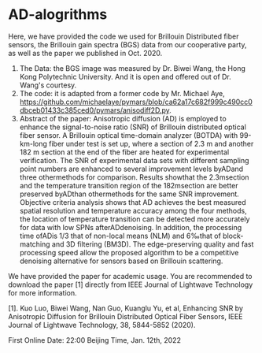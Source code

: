 # AD-alogrithms

Here, we have provided the code we used for Brillouin Distributed fiber sensors, the Brillouin gain spectra (BGS) data from our cooperative party, as well as the paper we published in Oct. 2020.

1. The Data: the BGS image was measured by Dr. Biwei Wang, the Hong Kong Polytechnic University. And it is open and offered out of Dr. Wang's courtesy.
2. The code: it is adapted from a former code by Mr. Michael Aye, https://github.com/michaelaye/pymars/blob/ca62a17c682f999c490cc0dbceb01433c385ced0/pymars/anisodiff2D.py.
3. Abstract of the paper: Anisotropic diffusion (AD) is employed to enhance the signal-to-noise ratio (SNR) of Brillouin distributed optical fiber sensor. A Brillouin optical time-domain analyzer (BOTDA) with 99-km-long fiber under test is set up, where a section of 2.3 m and another 182 m section at the end of the fiber are heated for experimental verification. The SNR of experimental data sets with different sampling point numbers are enhanced to several improvement levels byADand three othermethods for comparison. Results showthat the 2.3msection and the temperature transition region of the 182msection are better preserved byADthan othermethods for the same SNR improvement. Objective criteria analysis shows that AD achieves the best measured spatial resolution and temperature accuracy among the four methods, the location of temperature transition can be detected more accurately for data with low SPNs afterADdenoising. In addition, the processing time ofADis 1/3 that of non-local means (NLM) and 6‰that of block-matching and 3D filtering (BM3D). The edge-preserving quality and fast processing speed allow the proposed algorithm to be a competitive denoising alternative for sensors based on Brillouin scattering.

We have provided the paper for academic usage. You are recommended to download the paper [1] directly from IEEE Journal of Lightwave Technology for more information.

[1]. Kuo Luo, Biwei Wang, Nan Guo, Kuanglu Yu, et al, Enhancing SNR by Anisotropic Diffusion for Brillouin Distributed Optical Fiber Sensors, IEEE Journal of Lightwave Technology, 38, 5844-5852 (2020).

First Online Date: 22:00 Beijing Time, Jan. 12th, 2022
